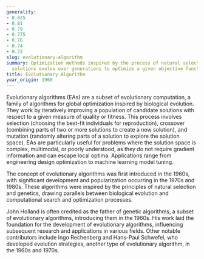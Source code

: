 ```yaml
---
generality:
- 0.825
- 0.81
- 0.79
- 0.775
- 0.76
- 0.74
- 0.72
slug: evolutionary-algorithm
summary: Optimization methods inspired by the process of natural selection where potential
  solutions evolve over generations to optimize a given objective function.
title: Evolutionary Algorithm
year_origin: 1960
---
```


Evolutionary algorithms (EAs) are a subset of evolutionary computation, a family of algorithms for global optimization inspired by biological evolution. They work by iteratively improving a population of candidate solutions with respect to a given measure of quality or fitness. This process involves selection (choosing the best-fit individuals for reproduction), crossover (combining parts of two or more solutions to create a new solution), and mutation (randomly altering parts of a solution to explore the solution space). EAs are particularly useful for problems where the solution space is complex, multimodal, or poorly understood, as they do not require gradient information and can escape local optima. Applications range from engineering design optimization to machine learning model tuning.

The concept of evolutionary algorithms was first introduced in the 1960s, with significant development and popularization occurring in the 1970s and 1980s. These algorithms were inspired by the principles of natural selection and genetics, drawing parallels between biological evolution and computational search and optimization processes.

John Holland is often credited as the father of genetic algorithms, a subset of evolutionary algorithms, introducing them in the 1960s. His work laid the foundation for the development of evolutionary algorithms, influencing subsequent research and applications in various fields. Other notable contributors include Ingo Rechenberg and Hans-Paul Schwefel, who developed evolution strategies, another type of evolutionary algorithm, in the 1960s and 1970s.